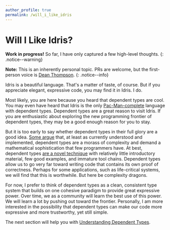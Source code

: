 ```yaml
---
author_profile: true
permalink: /will_i_like_idris
---
```


# Will I Like Idris?

__Work in progress!__ So far, I have only captured a few high-level thoughts.
{: .notice--warning}

__Note:__ This is an inherently personal topic. PRs are welcome, but the first-person voice is
[Dean Thompson](https://www.linkedin.com/in/deansthompson).
{: .notice--info}

Idris is a beautiful language. That's a matter of taste, of course. But if you appreciate elegant,
expressive code, you may find it in Idris. I do.

Most likely, you are here because you heard that dependent types are cool. You may even have heard
that Idris is the only [Pac-Man-complete](https://twitter.com/edwinbrady/status/384671269490540544)
language with dependent types. Dependent types are a great reason to visit Idris. If you are
enthusiastic about exploring the new programming frontier of dependent types, they may be a good enough
reason for you to stay.

But it is too early to say whether dependent types in their full glory are a good idea.
[Some argue](https://www.reddit.com/r/haskell/comments/3zc81v/tradeoffs_of_dependent_types_xpost_from_ridris/?st=it7n481k&sh=4a2108bf)
that, at least as currently understood and implemented, dependent types are a morass of complexity and demand
a mathematical sophistication that few programmers have. At best, dependent types
[are a novel technique](https://groups.google.com/forum/#!topic/idris-lang/7GmLjNKRuQ4)
with relatively little introductory material, few good examples, and immature tool chains. Dependent types
allow us to go very far toward writing code that contains its own proof of correctness. Perhaps for some
applications, such as life-critical systems, we will find that this is worthwhile. But here be complexity
dragons.

For now, I prefer to think of dependent types as a clean, consistent type system that builds on
one cohesive paradigm to provide great expressive power. Over time, we as a community will learn
the best use of this power. We will learn a lot by pushing out toward the frontier. Personally,
I am more interested in the possibility that dependent types can make our code more expressive
and more trustworthy, yet still simple.

The next section will help you with [Understanding Dependent Types](/understanding_dependent_types).

